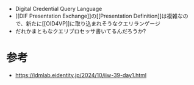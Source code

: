 - Digital Credential Query Language
- [[DIF Presentation Exchange]]の[[Presentation Definition]]は複雑なので、新たに[[OID4VP]]に取り込まれそうなクエリランゲージ
- だれかまともなクエリプロセッサ書いてるんだろうか?

# 参考
- https://idmlab.eidentity.jp/2024/10/iiw-39-day1.html